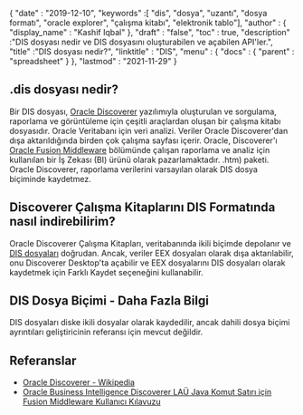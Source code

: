 {
  "date" : "2019-12-10",
  "keywords" :[ "dis", "dosya", "uzantı", "dosya formatı", "oracle explorer", "çalışma kitabı", "elektronik tablo"],
  "author" : {
    "display_name" : "Kashif Iqbal"
},
  "draft" : "false",
  "toc" : true,
  "description" :"DIS dosyası nedir ve DIS dosyasını oluşturabilen ve açabilen API'ler.",
  "title" :"DIS dosyası nedir?",
  "linktitle" : "DIS",
  "menu" : {
    "docs" : {
      "parent" : "spreadsheet"
}
},
  "lastmod" : "2021-11-29"
}

## .dis dosyası nedir?

Bir DIS dosyası, [Oracle Discoverer](https://docs.oracle.com/cd/E28389_01/bi.1111/b40107/overview.htm) yazılımıyla oluşturulan ve sorgulama, raporlama ve görüntüleme için çeşitli araçlardan oluşan bir çalışma kitabı dosyasıdır. Oracle Veritabanı için veri analizi. Veriler Oracle Discoverer'dan dışa aktarıldığında birden çok çalışma sayfası içerir. Oracle, Discoverer'ı [Oracle Fusion Middleware](https://docs.oracle.com/cd/E28280_01/bi.1111/b40108/toc) bölümünde çalışan raporlama ve analiz için kullanılan bir İş Zekası (BI) ürünü olarak pazarlamaktadır. .htm) paketi. Oracle Discoverer, raporlama verilerini varsayılan olarak DIS dosya biçiminde kaydetmez.

## Discoverer Çalışma Kitaplarını DIS Formatında nasıl indirebilirim?

Oracle Discoverer Çalışma Kitapları, veritabanında ikili biçimde depolanır ve [DIS dosyaları](https://forums.oracle.com/ords/apexds/post/can-i-download-all-discoverer-workbooks-to-my-computer-4127) doğrudan. Ancak, veriler EEX dosyaları olarak dışa aktarılabilir, onu Discoverer Desktop'ta açabilir ve EEX dosyalarını DIS dosyaları olarak kaydetmek için Farklı Kaydet seçeneğini kullanabilir.

## DIS Dosya Biçimi - Daha Fazla Bilgi

DIS dosyaları diske ikili dosyalar olarak kaydedilir, ancak dahili dosya biçimi ayrıntıları geliştiricinin referansı için mevcut değildir.

## Referanslar

* [Oracle Discoverer - Wikipedia](https://en.wikipedia.org/wiki/Oracle_Discoverer)
* [Oracle Business Intelligence Discoverer LAÜ Java Komut Satırı için Fusion Middleware Kullanıcı Kılavuzu](https://docs.oracle.com/cd/E28280_01/bi.1111/b40108/toc.htm)

